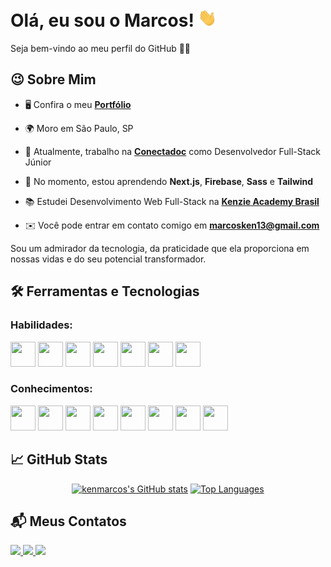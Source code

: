 <h1>
  Olá, eu sou o Marcos! <img  src="https://raw.githubusercontent.com/ABSphreak/ABSphreak/master/gifs/Hi.gif" width="30px">
</h1>

<div>
  <p>
    Seja bem-vindo ao meu perfil do GitHub 👨‍💻
  </p>
<!--   <a href="https://marcos-kuribayashi.vercel.app">
    <strong>Meu Portfólio</strong>
  </a> -->
</div>

## 😉 Sobre Mim

- 🖥️ Confira o meu **[Portfólio](https://marcos-kuribayashi.vercel.app)**

- 🌍 Moro em São Paulo, SP

- 🔭 Atualmente, trabalho na **[Conectadoc](https://conectadoc.com.br/)** como Desenvolvedor Full-Stack Júnior

- 🌱 No momento, estou aprendendo **Next.js**, **Firebase**, **Sass** e **Tailwind**

- 📚 Estudei Desenvolvimento Web Full-Stack na **[Kenzie Academy Brasil](https://kenzie.com.br/)**

- ✉️ Você pode entrar em contato comigo em **[marcosken13@gmail.com](mailto:marcosken13@gmail.com)**

Sou um admirador da tecnologia, da praticidade que ela proporciona em nossas vidas e do seu potencial transformador.

## 🛠️ Ferramentas e Tecnologias

### Habilidades:

<img src="https://cdn.jsdelivr.net/gh/devicons/devicon/icons/react/react-original.svg" width="40" height="40" /> <img src="https://cdn.jsdelivr.net/gh/devicons/devicon/icons/typescript/typescript-original.svg" width="40" height="40" /> <img src="https://cdn.jsdelivr.net/gh/devicons/devicon/icons/javascript/javascript-original.svg" width="40" height="40" /> <img src="https://cdn.jsdelivr.net/gh/devicons/devicon/icons/css3/css3-original.svg" width="40" height="40" /> <img src="https://cdn.jsdelivr.net/gh/devicons/devicon/icons/html5/html5-original.svg" width="40" height="40" /> <img src="https://cdn.jsdelivr.net/gh/devicons/devicon/icons/git/git-original.svg" width="40" height="40" /> <img src="https://cdn.jsdelivr.net/gh/devicons/devicon/icons/bootstrap/bootstrap-original.svg" width="40" height="40" />

### Conhecimentos:

<img src="https://cdn.jsdelivr.net/gh/devicons/devicon/icons/nextjs/nextjs-original.svg" width="40" height="40" /> <img src="https://cdn.jsdelivr.net/gh/devicons/devicon/icons/tailwindcss/tailwindcss-plain.svg" width="40" height="40" /> <img src="https://cdn.jsdelivr.net/gh/devicons/devicon/icons/sass/sass-original.svg" width="40" height="40" /> <img src="https://cdn.jsdelivr.net/gh/devicons/devicon/icons/redux/redux-original.svg" width="40" height="40" /> <img src="https://cdn.jsdelivr.net/gh/devicons/devicon/icons/nodejs/nodejs-original.svg" width="40" height="40" /> <img src="https://cdn.jsdelivr.net/gh/devicons/devicon/icons/express/express-original.svg" width="40" height="40" /> <img src="https://cdn.jsdelivr.net/gh/devicons/devicon/icons/python/python-original.svg" width="40" height="40" /> <img src="https://cdn.jsdelivr.net/gh/devicons/devicon/icons/django/django-plain.svg" width="40" height="40" />

## 📈 GitHub Stats



<div align="center">
  <a href="http://www.github.com/kenmarcos"><img src="https://github-readme-stats.vercel.app/api?username=kenmarcos&show_icons=true&hide=&count_private=true&title_color=0891b2&text_color=ffffff&icon_color=0891b2&bg_color=1c1917&hide_border=true&show_icons=true" alt="kenmarcos's GitHub stats" /></a>
<a href="https://github.com/kenmarcos" align="left"><img src="https://github-readme-stats.vercel.app/api/top-langs/?username=kenmarcos&layout=compact&langs_count=10&title_color=0891b2&text_color=ffffff&icon_color=0891b2&bg_color=1c1917&hide_border=true&locale=en&custom_title=Top%20%Languages" alt="Top Languages" /></a>
<!--   <a href="http://www.github.com/kenmarcos"><img src="https://github-readme-activity-graph.cyclic.app/graph?username=kenmarcos&bg_color=1c1917&color=ffffff&line=0891b2&point=ffffff&area_color=1c1917&area=true&hide_border=true&custom_title=GitHub%20Commits%20Graph" alt="GitHub Commits Graph" /></a> -->
</div>

## 📬 Meus Contatos
<div>
  <a href="https://www.linkedin.com/in/marcos-kuribayashi" target="_blank"><img src="https://img.shields.io/badge/-LinkedIn-%230077B5?style=flat-square&logo=linkedin&logoColor=white" target="_blank" />   
  <a href = "mailto:marcosken13@gmail.com"><img src="https://img.shields.io/badge/Gmail-D14836?style=flat-square&logo=gmail&logoColor=white" target="_blank" />
  <a href="https://gitlab.com/kenmarcos" target="_blank"><img src="https://img.shields.io/badge/GitLab-330F63?style=flat-square&logo=gitlab&logoColor=white" target="_blank" /> 
</div>
